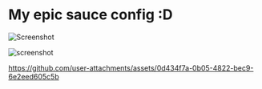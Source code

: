 # My epic sauce config :D
![Screenshot](https://github.com/megalinee/dotfiles/assets/20099763/0e7fdc3d-ea84-40a5-acfa-64b7e79b0a96)


![screenshot](https://github.com/megalinee/dotfiles/assets/20099763/edf8a343-b93f-4dde-a3c8-842142a6bfa1)


https://github.com/user-attachments/assets/0d434f7a-0b05-4822-bec9-6e2eed605c5b

